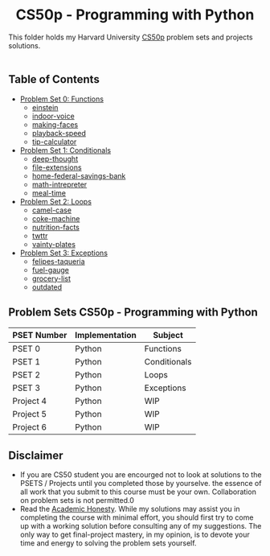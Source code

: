 <h1 align="center"> CS50p - Programming with Python </h1>

This folder holds my Harvard University <a href="https://cs50.harvard.edu/python/2022/">CS50p</a> problem sets and projects solutions.
<br/><br/>

## Table of Contents

- [Problem Set 0: Functions](pset0-functions)
  - [einstein](pset0-functions/einstein)
  - [indoor-voice](pset0-functions/indoor-voice)
  - [making-faces](pset0-functions/making-faces)
  - [playback-speed](pset0-functions/playback-speed)
  - [tip-calculator](pset0-functions/tip-calculator)
- [Problem Set 1: Conditionals](pset1-conditionals)
  - [deep-thought](pset1-conditionals/deep-thought)
  - [file-extensions](pset1-conditionals/file-extensions)
  - [home-federal-savings-bank](pset1-conditionals/home-federal-savings-bank)
  - [math-intrepreter](pset1-conditionals/math-intrepreter)
  - [meal-time](pset1-conditionals/meal-time)
- [Problem Set 2: Loops](pset2-loops)
  - [camel-case](pset2-loops/camel-case)
  - [coke-machine](pset2-loops/coke-machine)
  - [nutrition-facts](pset2-loops/nutrition-facts)
  - [twttr](pset2-loops/twttr)
  - [vainty-plates](pset2-loops/vanity-plates)
- [Problem Set 3: Exceptions](pset3-exceptions)
  - [felipes-taqueria](pset3-exceptions/felipes-taqueria)
  - [fuel-gauge](pset3-exceptions/faul-gauge)
  - [grocery-list](pset3-exceptions/grocery-list)
  - [outdated](pset3-exceptions/outdated)

## Problem Sets CS50p - Programming with Python

| PSET Number | Implementation | Subject      |
| ----------- | -------------- | ------------ |
| PSET 0      | Python         | Functions    |
| PSET 1      | Python         | Conditionals |
| PSET 2      | Python         | Loops        |
| PSET 3      | Python         | Exceptions   |
| Project 4   | Python         | WIP          |
| Project 5   | Python         | WIP          |
| Project 6   | Python         | WIP          |

## Disclaimer

- If you are CS50 student you are encourged not to look at solutions to the PSETS / Projects until you completed those by yourselve. the essence of all work that you submit to this course must be your own. Collaboration on problem sets is not permitted.0
- Read the [Academic Honesty](https://cs50.harvard.edu/x/2021/honesty/). While my solutions may assist you in completing the course with minimal effort, you should first try to come up with a working solution before consulting any of my suggestions. The only way to get final-project mastery, in my opinion, is to devote your time and energy to solving the problem sets yourself.
